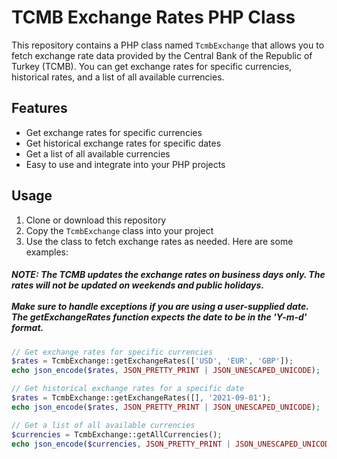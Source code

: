 # TCMB Exchange Rates PHP Class

This repository contains a PHP class named `TcmbExchange` that allows you to fetch exchange rate data provided by the Central Bank of the Republic of Turkey (TCMB). You can get exchange rates for specific currencies, historical rates, and a list of all available currencies.

## Features

- Get exchange rates for specific currencies
- Get historical exchange rates for specific dates
- Get a list of all available currencies
- Easy to use and integrate into your PHP projects

## Usage

1. Clone or download this repository
2. Copy the `TcmbExchange` class into your project
3. Use the class to fetch exchange rates as needed. Here are some examples:


##### NOTE: The TCMB updates the exchange rates on business days only. The rates will not be updated on weekends and public holidays. <br><br>Make sure to handle exceptions if you are using a user-supplied date. The getExchangeRates function expects the date to be in the 'Y-m-d' format.

```php
// Get exchange rates for specific currencies
$rates = TcmbExchange::getExchangeRates(['USD', 'EUR', 'GBP']);
echo json_encode($rates, JSON_PRETTY_PRINT | JSON_UNESCAPED_UNICODE);

// Get historical exchange rates for a specific date
$rates = TcmbExchange::getExchangeRates([], '2021-09-01');
echo json_encode($rates, JSON_PRETTY_PRINT | JSON_UNESCAPED_UNICODE);

// Get a list of all available currencies
$currencies = TcmbExchange::getAllCurrencies();
echo json_encode($currencies, JSON_PRETTY_PRINT | JSON_UNESCAPED_UNICODE);